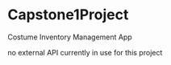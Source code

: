 # Capstone1Project
Costume Inventory Management App

no external API currently in use for this project
